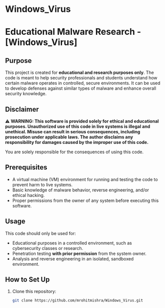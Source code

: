 # Windows_Virus
# Educational Malware Research - [Windows_Virus]

## Purpose

This project is created for **educational and research purposes only**. The code is meant to help security professionals and students understand how certain malware operates in controlled, secure environments. It can be used to develop defenses against similar types of malware and enhance overall security knowledge.

## Disclaimer

⚠️ **WARNING: This software is provided solely for ethical and educational purposes. Unauthorized use of this code in live systems is illegal and unethical. Misuse can result in serious consequences, including prosecution under applicable laws. The author disclaims any responsibility for damages caused by the improper use of this code.**

You are solely responsible for the consequences of using this code.

## Prerequisites

- A virtual machine (VM) environment for running and testing the code to prevent harm to live systems.
- Basic knowledge of malware behavior, reverse engineering, and/or ethical hacking.
- Proper permissions from the owner of any system before executing this software.

## Usage

This code should only be used for:

- Educational purposes in a controlled environment, such as cybersecurity classes or research.
- Penetration testing **with prior permission** from the system owner.
- Analysis and reverse engineering in an isolated, sandboxed environment.

## How to Set Up

1. Clone this repository:
   ```bash
   git clone https://github.com/mrohitmishra/Windows_Virus.git
